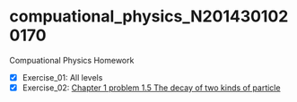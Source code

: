 # compuational_physics_N2014301020170
Compuational Physics Homework
- [x] Exercise_01: All levels 
- [x] Exercise_02:  [Chapter 1 problem 1.5 The decay of two kinds of particle](https://github.com/Youngjg/computational_physics_N2014301020170)
